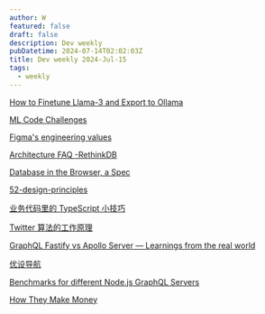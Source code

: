 ```yaml
---
author: W
featured: false
draft: false
description: Dev weekly
pubDatetime: 2024-07-14T02:02:03Z
title: Dev weekly 2024-Jul-15
tags:
  - weekly
---
```


[How to Finetune Llama-3 and Export to Ollama](https://docs.unsloth.ai/tutorials/how-to-finetune-llama-3-and-export-to-ollama)

[ML Code Challenges](https://www.deep-ml.com/?utm_source=pocket_saves)

[Figma's engineering values](https://www.figma.com/blog/figmas-engineering-values/)

[Architecture FAQ -RethinkDB](https://rethinkdb.com/docs/architecture?utm_source=pocket_shared)

[Database in the Browser, a Spec](https://stopa.io/post/279?utm_source=pocket_shared)

[52-design-principles](https://rpdc.xiaohongshu.com/52-design-principles)

[业务代码里的 TypeScript 小技巧](https://mp.weixin.qq.com/s/oiGfdc2ZVHvWQheOl3JsyA?utm_source=pocket_shared)

[Twitter 算法的工作原理](https://github.com/cholf5/random/issues/3?utm_source=pocket_saves)

[GraphQL Fastify vs Apollo Server — Learnings from the real world](https://medium.com/xgeeks/graphql-fastify-vs-apollo-server-243fa8532fa3)

[优设导航](https://hao.uisdc.com/)

[Benchmarks for different Node.js GraphQL Servers](https://github.com/benawad/node-graphql-benchmarks?utm_source=pocket_shared)

[How They Make Money](https://www.appeconomyinsights.com/)

[]()

[]()

[]()

[]()

[]()

[]()

[]()

[]()

[]()

[]()

[]()

[]()

[]()

[]()

[]()

[]()

[]()

[]()

[]()

[]()

[]()

[]()

[]()

[]()

[]()

[]()

[]()

[]()

[]()

[]()

[]()

[]()

[]()

[]()

[]()

[]()

[]()

[]()

[]()

[]()

[]()

[]()

[]()

[]()

[]()

[]()

[]()

[]()
